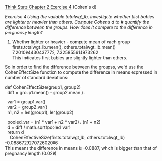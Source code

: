 [Think Stats Chapter 2 Exercise 4](http://greenteapress.com/thinkstats2/html/thinkstats2003.html#toc24) (Cohen's d)

*Exercise 4   Using the variable totalwgt_lb, investigate whether first babies are lighter or heavier than others. Compute Cohen’s d to  # quantify the difference between the groups. How does it compare to the difference in pregnancy length?*


1. Whether lighter or heavier - compute mean of each group  
firsts.totalwgt_lb.mean(), others.totalwgt_lb.mean()   
7.201094430437772, 7.325855614973262  
This indicates first babies are slightly lighter than others.  

So in order to find the difference between the groupss, we'd use the CohenEffectSize function to compute the difference in means expressed in number of standard deviations:

def CohenEffectSize(group1, group2):  
    diff = group1.mean() - group2.mean() .  

    var1 = group1.var()  
    var2 = group2.var()   
    n1, n2 = len(group1), len(group2)  

    pooled_var = (n1 * var1 + n2 * var2) / (n1 + n2)   
    d = diff / math.sqrt(pooled_var)   
    return d  
    
CohenEffectiveSize(firsts.totalwgt_lb, others.totalwgt_lb)   
-0.088672927072602006  
This means the difference in means is -0.0887, which is bigger than that of pregnancy length (0.029)  
